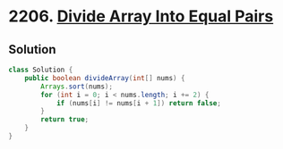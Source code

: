 # 2206. [Divide Array Into Equal Pairs](https://leetcode.com/problems/divide-array-into-equal-pairs/description/?envType=daily-question&envId=2025-03-17)

## Solution

```java
class Solution {
    public boolean divideArray(int[] nums) {
        Arrays.sort(nums);
        for (int i = 0; i < nums.length; i += 2) {
            if (nums[i] != nums[i + 1]) return false;
        }
        return true;
    }
}
```
